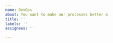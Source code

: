 ```yaml
---
name: DevOps
about: You want to make our processes better ⚙️
title: ''
labels: ''
assignees: ''

---
```



